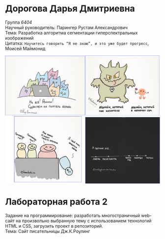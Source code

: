 # Дорогова Дарья Дмитриевна <br />
Группа *6404* <br />
Научный руководитель: Парингер Рустам Александрович <br />
Тема: Разработка алгоритма сегментации гиперспектральных изображений <br />
Цитатка: `Научитесь говорить “Я не знаю”, и это уже будет прогресс`, Моисей Маймонид<br />

![Image.](https://github.com/dariaDor/web644dorogovadd/blob/main/%D0%9E%D0%B1%D1%89%D0%B0%D1%8F.jpg)


# Лабораторная работа 2 <br />
Задание на программирование: разработать многостраничный web-сайт на произвольно выбранную тему с использованием технологий HTML и CSS, загрузить проект в репозиторий. <br />
Тема: Сайт писательницы Дж.К.Роулинг <br />
